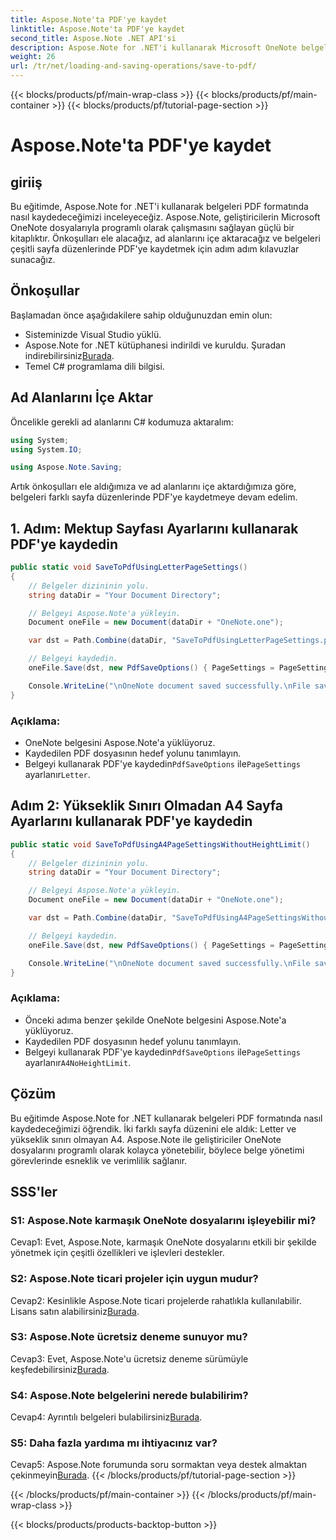 ```yaml
---
title: Aspose.Note'ta PDF'ye kaydet
linktitle: Aspose.Note'ta PDF'ye kaydet
second_title: Aspose.Note .NET API'si
description: Aspose.Note for .NET'i kullanarak Microsoft OneNote belgelerini PDF formatında nasıl kaydedeceğinizi öğrenin. Letter ve A4 sayfa düzenleri için kod örnekleri içeren adım adım eğitim.
weight: 26
url: /tr/net/loading-and-saving-operations/save-to-pdf/
---
```


{{< blocks/products/pf/main-wrap-class >}}
{{< blocks/products/pf/main-container >}}
{{< blocks/products/pf/tutorial-page-section >}}

# Aspose.Note'ta PDF'ye kaydet

## giriiş

Bu eğitimde, Aspose.Note for .NET'i kullanarak belgeleri PDF formatında nasıl kaydedeceğimizi inceleyeceğiz. Aspose.Note, geliştiricilerin Microsoft OneNote dosyalarıyla programlı olarak çalışmasını sağlayan güçlü bir kitaplıktır. Önkoşulları ele alacağız, ad alanlarını içe aktaracağız ve belgeleri çeşitli sayfa düzenlerinde PDF'ye kaydetmek için adım adım kılavuzlar sunacağız.

## Önkoşullar

Başlamadan önce aşağıdakilere sahip olduğunuzdan emin olun:

- Sisteminizde Visual Studio yüklü.
-  Aspose.Note for .NET kütüphanesi indirildi ve kuruldu. Şuradan indirebilirsiniz[Burada](https://releases.aspose.com/note/net/).
- Temel C# programlama dili bilgisi.

## Ad Alanlarını İçe Aktar

Öncelikle gerekli ad alanlarını C# kodumuza aktaralım:

```csharp
using System;
using System.IO;

using Aspose.Note.Saving;
```

Artık önkoşulları ele aldığımıza ve ad alanlarını içe aktardığımıza göre, belgeleri farklı sayfa düzenlerinde PDF'ye kaydetmeye devam edelim.

## 1. Adım: Mektup Sayfası Ayarlarını kullanarak PDF'ye kaydedin


```csharp
public static void SaveToPdfUsingLetterPageSettings()
{
    // Belgeler dizininin yolu.
    string dataDir = "Your Document Directory";

    // Belgeyi Aspose.Note'a yükleyin.
    Document oneFile = new Document(dataDir + "OneNote.one");

    var dst = Path.Combine(dataDir, "SaveToPdfUsingLetterPageSettings.pdf");

    // Belgeyi kaydedin.
    oneFile.Save(dst, new PdfSaveOptions() { PageSettings = PageSettings.Letter });

    Console.WriteLine("\nOneNote document saved successfully.\nFile saved at " + dst);
}
```

### Açıklama:

- OneNote belgesini Aspose.Note'a yüklüyoruz.
- Kaydedilen PDF dosyasının hedef yolunu tanımlayın.
-  Belgeyi kullanarak PDF'ye kaydedin`PdfSaveOptions` ile`PageSettings` ayarlanır`Letter`.

## Adım 2: Yükseklik Sınırı Olmadan A4 Sayfa Ayarlarını kullanarak PDF'ye kaydedin

```csharp
public static void SaveToPdfUsingA4PageSettingsWithoutHeightLimit()
{
    // Belgeler dizininin yolu.
    string dataDir = "Your Document Directory";

    // Belgeyi Aspose.Note'a yükleyin.
    Document oneFile = new Document(dataDir + "OneNote.one");

    var dst = Path.Combine(dataDir, "SaveToPdfUsingA4PageSettingsWithoutHeightLimit.pdf");

    // Belgeyi kaydedin.
    oneFile.Save(dst, new PdfSaveOptions() { PageSettings = PageSettings.A4NoHeightLimit });

    Console.WriteLine("\nOneNote document saved successfully.\nFile saved at " + dst);
}
```

### Açıklama:

- Önceki adıma benzer şekilde OneNote belgesini Aspose.Note'a yüklüyoruz.
- Kaydedilen PDF dosyasının hedef yolunu tanımlayın.
-  Belgeyi kullanarak PDF'ye kaydedin`PdfSaveOptions` ile`PageSettings` ayarlanır`A4NoHeightLimit`.

## Çözüm

Bu eğitimde Aspose.Note for .NET kullanarak belgeleri PDF formatında nasıl kaydedeceğimizi öğrendik. İki farklı sayfa düzenini ele aldık: Letter ve yükseklik sınırı olmayan A4. Aspose.Note ile geliştiriciler OneNote dosyalarını programlı olarak kolayca yönetebilir, böylece belge yönetimi görevlerinde esneklik ve verimlilik sağlanır.

## SSS'ler

### S1: Aspose.Note karmaşık OneNote dosyalarını işleyebilir mi?

Cevap1: Evet, Aspose.Note, karmaşık OneNote dosyalarını etkili bir şekilde yönetmek için çeşitli özellikleri ve işlevleri destekler.

### S2: Aspose.Note ticari projeler için uygun mudur?

 Cevap2: Kesinlikle Aspose.Note ticari projelerde rahatlıkla kullanılabilir. Lisans satın alabilirsiniz[Burada](https://purchase.aspose.com/buy).

### S3: Aspose.Note ücretsiz deneme sunuyor mu?

 Cevap3: Evet, Aspose.Note'u ücretsiz deneme sürümüyle keşfedebilirsiniz[Burada](https://releases.aspose.com/).

### S4: Aspose.Note belgelerini nerede bulabilirim?

 Cevap4: Ayrıntılı belgeleri bulabilirsiniz[Burada](https://reference.aspose.com/note/net/).

### S5: Daha fazla yardıma mı ihtiyacınız var?

 Cevap5: Aspose.Note forumunda soru sormaktan veya destek almaktan çekinmeyin[Burada](https://forum.aspose.com/c/note/28).
{{< /blocks/products/pf/tutorial-page-section >}}

{{< /blocks/products/pf/main-container >}}
{{< /blocks/products/pf/main-wrap-class >}}

{{< blocks/products/products-backtop-button >}}

